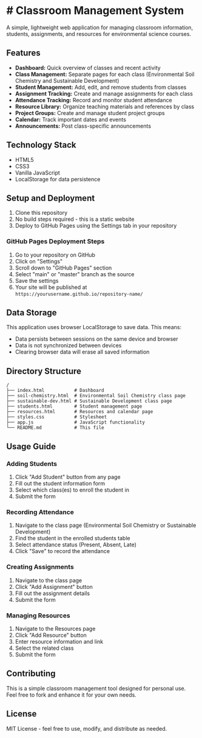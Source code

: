 # # Classroom Management System

A simple, lightweight web application for managing classroom information, students, assignments, and resources for environmental science courses.

## Features

- **Dashboard:** Quick overview of classes and recent activity
- **Class Management:** Separate pages for each class (Environmental Soil Chemistry and Sustainable Development)
- **Student Management:** Add, edit, and remove students from classes
- **Assignment Tracking:** Create and manage assignments for each class
- **Attendance Tracking:** Record and monitor student attendance
- **Resource Library:** Organize teaching materials and references by class
- **Project Groups:** Create and manage student project groups
- **Calendar:** Track important dates and events
- **Announcements:** Post class-specific announcements

## Technology Stack

- HTML5
- CSS3
- Vanilla JavaScript
- LocalStorage for data persistence

## Setup and Deployment

1. Clone this repository
2. No build steps required - this is a static website
3. Deploy to GitHub Pages using the Settings tab in your repository

### GitHub Pages Deployment Steps

1. Go to your repository on GitHub
2. Click on "Settings"
3. Scroll down to "GitHub Pages" section
4. Select "main" or "master" branch as the source
5. Save the settings
6. Your site will be published at `https://yourusername.github.io/repository-name/`

## Data Storage

This application uses browser LocalStorage to save data. This means:
- Data persists between sessions on the same device and browser
- Data is not synchronized between devices
- Clearing browser data will erase all saved information

## Directory Structure

```
/
├── index.html           # Dashboard
├── soil-chemistry.html  # Environmental Soil Chemistry class page
├── sustainable-dev.html # Sustainable Development class page
├── students.html        # Student management page
├── resources.html       # Resources and calendar page
├── styles.css           # Stylesheet
├── app.js               # JavaScript functionality
└── README.md            # This file
```

## Usage Guide

### Adding Students

1. Click "Add Student" button from any page
2. Fill out the student information form
3. Select which class(es) to enroll the student in
4. Submit the form

### Recording Attendance

1. Navigate to the class page (Environmental Soil Chemistry or Sustainable Development)
2. Find the student in the enrolled students table
3. Select attendance status (Present, Absent, Late)
4. Click "Save" to record the attendance

### Creating Assignments

1. Navigate to the class page
2. Click "Add Assignment" button
3. Fill out the assignment details
4. Submit the form

### Managing Resources

1. Navigate to the Resources page
2. Click "Add Resource" button
3. Enter resource information and link
4. Select the related class
5. Submit the form

## Contributing

This is a simple classroom management tool designed for personal use. Feel free to fork and enhance it for your own needs.

## License

MIT License - feel free to use, modify, and distribute as needed.
